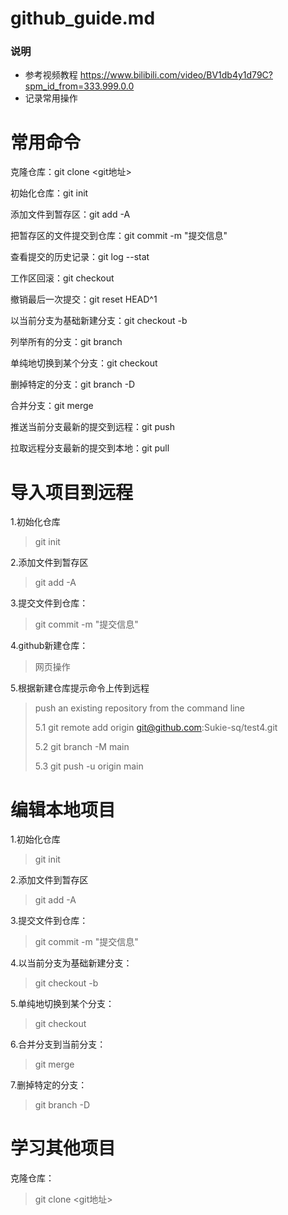 # github_guide.md

### 说明

- 参考视频教程 https://www.bilibili.com/video/BV1db4y1d79C?spm_id_from=333.999.0.0
- 记录常用操作

# 常用命令

克隆仓库：git clone <git地址>

初始化仓库：git init 

添加文件到暂存区：git add -A

把暂存区的文件提交到仓库：git commit -m "提交信息"

查看提交的历史记录：git log --stat

工作区回滚：git checkout <filename>

撤销最后一次提交：git reset HEAD^1

以当前分支为基础新建分支：git checkout -b <branchname>

列举所有的分支：git branch

单纯地切换到某个分支：git checkout <branchname>

删掉特定的分支：git branch -D <branchname>

合并分支：git merge <branchname>

推送当前分支最新的提交到远程：git push

拉取远程分支最新的提交到本地：git pull

# 导入项目到远程
1.初始化仓库  
> git init 

2.添加文件到暂存区  
> git add -A

3.提交文件到仓库：
> git commit -m "提交信息"

4.github新建仓库： 
> 网页操作

5.根据新建仓库提示命令上传到远程

> push an existing repository from the command line
> 
> 5.1 git remote add origin git@github.com:Sukie-sq/test4.git
> 
> 5.2 git branch -M main
> 
> 5.3 git push -u origin main

# 编辑本地项目
1.初始化仓库  
> git init 

2.添加文件到暂存区  
> git add -A

3.提交文件到仓库：
> git commit -m "提交信息"

4.以当前分支为基础新建分支：
> git checkout -b <branchname>

5.单纯地切换到某个分支：
> git checkout <branchname>

6.合并分支<branchname>到当前分支：
> git merge <branchname>

7.删掉特定的分支：
> git branch -D <branchname>

# 学习其他项目
克隆仓库：
> git clone <git地址>